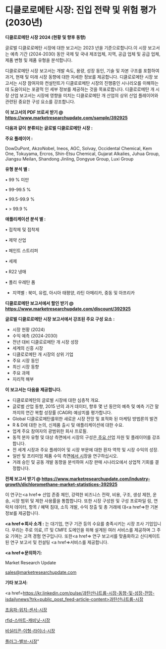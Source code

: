 # 디클로로메탄 시장: 진입 전략 및 위험 평가(2030년)

<strong>디클로로메탄 시장 2024 (현황 및 향후 동향)</strong>

글로벌 디클로로메탄 시장에 대한 보고서는 2023 년을 기준으로합니다.이 시장 보고서는 예측 기간 (2024-2030) 동안 국제 및 국내 제조업체, 지역, 공급 업체 및 공급 업체, 제품 변형 및 제품 유형을 분석합니다.

디클로로메탄 시장 보고서는 개발 속도, 용량, 성장 동인, 기술 및 자본 구조를 포함하여 과거, 현재 및 미래 시장 동향에 대한 자세한 정보를 제공합니다. 디클로로메탄 시장 보고서는 시장 참여자와 컨설턴트가 디클로로메탄 시장의 진행중인 시나리오를 이해하는 데 도움이되는 포괄적 인 세부 정보를 제공하는 것을 목표로합니다. 디클로로메탄 개 시장 산업 보고서는 시장에 영향을 미치는 디클로로메탄 개 산업의 상위 산업 플레이어와 관련된 중요한 구성 요소를 강조합니다.



<strong>이 보고서의 PDF 브로셔 받기 @ <a href=https://www.marketresearchupdate.com/sample/392925>https://www.marketresearchupdate.com/sample/392925</a></strong>



<strong>다음과 같이 분류되는 글로벌 디클로로메탄 시장 :</strong>



<strong>주요 플레이어 :</strong>

DowDuPont, AkzoNobel, Ineos, AGC, Solvay, Occidental Chemical, Kem One, Tokuyama, Ercros, Shin-Etsu Chemical, Gujarat Alkalies, Juhua Group, Jiangsu Meilan, Shandong Jinling, Dongyue Group, Luxi Group



<strong>유형 분석 별 :</strong>

• 99 % 미만

• 99-99.5 %

• 99.5-99.9 %

• > 99.9 %



<strong>애플리케이션 분석 별 :</strong>

• 접착제 및 접착제

• 제약 산업

• 페인트 스트리퍼

• 세제

• R22 냉매

• 폴리 우레탄 폼

<ul>
  <li>지역별 : 북미, 유럽, 아시아 태평양, 라틴 아메리카, 중동 및 아프리카</li>
</ul>


<strong>디클로로메탄 보고서에서 할인 받기 @ <a href=https://www.marketresearchupdate.com/discount/392925>https://www.marketresearchupdate.com/discount/392925</a></strong>



<strong>글로벌 디클로로메탄 시장 보고서에서 강조된 주요 구성 요소 :</strong>
<ul>
  <li>시장 현황 (2024)</li>
  <li>수익 예측 (2024-2030)</li>
  <li>전년 대비 디클로로메탄 개 시장 성장</li>
  <li>세계의 신흥 시장</li>
  <li>디클로로메탄 개 시장의 상위 기업</li>
  <li>주요 시장 동인</li>
  <li>최신 시장 동향</li>
  <li>주요 과제</li>
  <li>지리적 해부</li>
</ul>


<strong>이 보고서는 다음을 제공합니다.</strong>
<ul>
  <li>디클로로메탄의 글로벌 시장에 대한 심층적 개요.</li>
  <li>글로벌 산업 동향, 2015 년의 과거 데이터, 향후 몇 년 동안의 예측 및 예측 기간 말까지의 연간 복합 성장률 (CAGR) 예상치를 평가합니다.</li>
  <li>Global 디클로로메탄를위한 새로운 시장 전망 및 표적화 된 마케팅 방법론의 발견</li>
  <li>R &amp; D에 대한 논의, 신제품 출시 및 애플리케이션에 대한 수요.</li>
  <li>업계 주요 참여자의 광범위한 회사 프로필.</li>
  <li>동적 분자 유형 및 대상 측면에서 시장의 구성은<a href=> 주요 산</a>업 자원 및 플레이어를 강조합니다.</li>
  <li>전 세계 시장과 주요 플레이어 및 시장 부문에 대한 환자 역학 및 시장 수익의 성장.</li>
  <li>일반 및 프리미엄 제품 수익 측면<a href=>에서 시</a>장을 연구하십시오.</li>
  <li>거래 승인 및 공동 개발 동향을 분석하여 시장 판매 시나리오에서 상업적 기회를 결정합니다.</li>
</ul>



<strong>전체 보고서 받기 @ <a href=https://www.marketresearchupdate.com/industry-growth/dichloromethane-market-statistices-392925>https://www.marketresearchupdate.com/industry-growth/dichloromethane-market-statistices-392925</a></strong>

이 연구는<a href=> 산업 존중</a> 체인, 강력한 비즈니스 전략, 비용, 구조, 생성 제한, 운송, 시장 범위 및 제한 사용률을 통합합니다. 또한 시장 구성원 및 구성 프로파일 링, 연락처 데이터, 항목 / 혜택 침대, 소득 개발, 수익 창출 및 총 거래에 대<a href=>한 기본 </a>정보를 제공합니다.



<strong><a href=>회사 소</a>개 :</strong>
는 대기업, 연구 기관 등의 수요를 충족시키는 시장 조사 기업입니다. 우리는 주로 의료, IT 및 CMFE 도메인을 위해 설계된 여러 서비스를 제공하며 그 주요 기여는 고객 경험 연구입니다. 또한<a href=> 연구 보</a>고서를 맞춤화하고 신디케이트 된 연구 보고서 및 컨설팅 <a href=>서비스</a>를 제공합니다.



<strong><a href=>문의하기:</a></strong>

Market Research Update

sales@marketresearchupdate.com



<strong>기타 보고서:</strong>

<a href=https://kr.linkedin.com/pulse/과탄산나트륨-시장-동향-및-성장-전망-isdailynews?trk=public_post_feed-article-content>과탄산나트륨-시장</a>

<a href=https://www.linkedin.com/pulse/초음파-위치-센서-시장-규모-및-성장-2023-consumer-connection-compendium-ana/>초음파-위치-센서-시장</a>

<a href=https://www.linkedin.com/pulse/rfid-스마트-캐비닛-시장-동향-및-성장-전망-consumer-connection-compendium-ana-f64tf/>rfid-스마트-캐비닛-시장</a>

<a href=https://www.linkedin.com/pulse/비실리콘-이형-라이너-시장-경쟁-분석-및-성장-잠재력-2029-t4luf/>비실리콘-이형-라이너-시장</a>

<a href=https://www.linkedin.com/pulse/플러그-밸브-시장-규모-및-성장-2023-survey-savvy-insights-360-analysis-xyqbc/>플러그-밸브-시장</a>"
